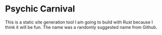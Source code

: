 # Psychic Carnival
This is a static site generation tool I am going to build with Rust because I think it will be fun. The name was a randomly suggested name from Github.

